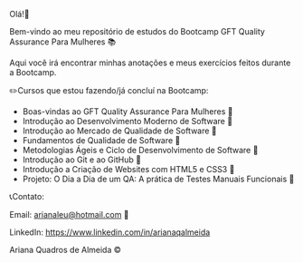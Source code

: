 Olá!:wave:

Bem-vindo ao meu repositório de estudos do Bootcamp GFT Quality Assurance Para Mulheres :books:

Aqui você irá encontrar minhas anotações e meus exercícios feitos durante a Bootcamp.

:pencil2:Cursos que estou fazendo/já concluí na Bootcamp:

- Boas-vindas ao GFT Quality Assurance Para Mulheres :green_book:
- Introdução ao Desenvolvimento Moderno de Software :green_book:
- Introdução ao Mercado de Qualidade de Software :green_book:
- Fundamentos de Qualidade de Software :green_book:
- Metodologias Ágeis e Ciclo de Desenvolvimento de Software :green_book:
- Introdução ao Git e ao GitHub :green_book:
- Introdução a Criação de Websites com HTML5 e CSS3 :green_book:
- Projeto: O Dia a Dia de um QA: A prática de Testes Manuais Funcionais :green_book:



:telephone_receiver:Contato:

Email: arianaleu@hotmail.com :email:

LinkedIn: https://www.linkedin.com/in/arianaqalmeida



Ariana Quadros de Almeida :copyright:

